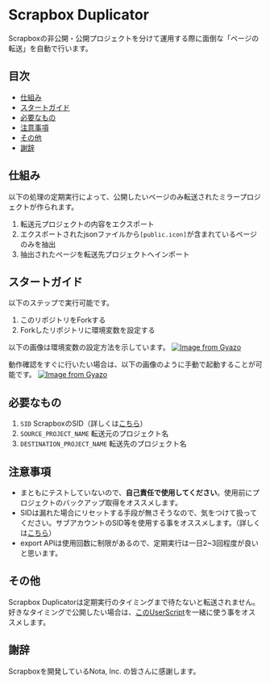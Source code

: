 # Scrapbox Duplicator

Scrapboxの非公開・公開プロジェクトを分けて運用する際に面倒な「ページの転送」を自動で行います。

## 目次

- [仕組み](#仕組み)
- [スタートガイド](#スタートガイド)
- [必要なもの](#必要なもの)
- [注意事項](#注意事項)
- [その他](#その他)
- [謝辞](#謝辞)

## 仕組み

以下の処理の定期実行によって、公開したいページのみ転送されたミラープロジェクトが作られます。

1. 転送元プロジェクトの内容をエクスポート
2. エクスポートされたjsonファイルから`[public.icon]`が含まれているページのみを抽出
3. 抽出されたページを転送先プロジェクトへインポート

## スタートガイド

以下のステップで実行可能です。

1. このリポジトリをForkする
2. Forkしたリポジトリに環境変数を設定する

<!-- 環境変数の設定イメージ -->

以下の画像は環境変数の設定方法を示しています。
[![Image from Gyazo](https://i.gyazo.com/cd8630a6fb125c6d7e627b290fbe79ce.png)](https://gyazo.com/cd8630a6fb125c6d7e627b290fbe79ce)

<!-- すぐに動作確認がしたい時は手動で起動できる -->

動作確認をすぐに行いたい場合は、以下の画像のように手動で起動することが可能です。
[![Image from Gyazo](https://i.gyazo.com/e4762cda8e8566bb75d20a429c2f1cb1.png)](https://gyazo.com/e4762cda8e8566bb75d20a429c2f1cb1)

## 必要なもの

1. `SID`
   ScrapboxのSID（詳しくは[こちら](https://scrapbox.io/nishio/Scrapbox%E3%81%AEprivate%E3%83%97%E3%83%AD%E3%82%B8%E3%82%A7%E3%82%AF%E3%83%88%E3%81%AEAPI%E3%82%92%E5%8F%A9%E3%81%8F)）
2. `SOURCE_PROJECT_NAME` 転送元のプロジェクト名
3. `DESTINATION_PROJECT_NAME` 転送先のプロジェクト名

## 注意事項

- まともにテストしていないので、**自己責任で使用してください**。使用前にプロジェクトのバックアップ取得をオススメします。
- SIDは漏れた場合にリセットする手段が無さそうなので、気をつけて扱ってください。サブアカウントのSID等を使用する事をオススメします。（詳しくは[こちら](https://scrapbox.io/nishio/Scrapbox%E3%81%AEprivate%E3%83%97%E3%83%AD%E3%82%B8%E3%82%A7%E3%82%AF%E3%83%88%E3%81%AEAPI%E3%82%92%E5%8F%A9%E3%81%8F)）
- export APIは使用回数に制限があるので、定期実行は一日2~3回程度が良いと思います。

## その他

Scrapbox
Duplicatorは定期実行のタイミングまで待たないと転送されません。好きなタイミングで公開したい場合は、[このUserScript](https://scrapbox.io/blu3mo-public/%E3%83%9A%E3%83%BC%E3%82%B8%E8%BB%A2%E9%80%81%E3%81%99%E3%82%8B%E6%8B%A1%E5%BC%B5script)を一緒に使う事をオススメします。

## 謝辞

Scrapboxを開発しているNota, Inc. の皆さんに感謝します。
